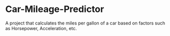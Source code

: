 # Car-Mileage-Predictor
A project that calculates the miles per gallon of a car based on factors such as Horsepower, Acceleration, etc.
